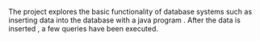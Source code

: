 The project explores the basic functionality of database systems such as inserting data into the database with a java program .
After the data is inserted , a few queries have been executed.

